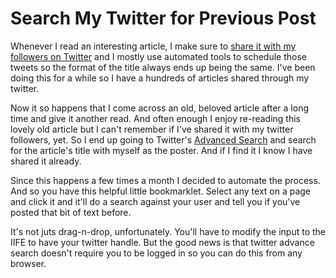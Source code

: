 # Search My Twitter for Previous Post

Whenever I read an interesting article, I make sure to [share it with my followers on Twitter](https://crowdfireapp.com) and I mostly use automated tools to schedule those tweets so the format of the title always ends up being the same. I've been doing this for a while so I have a hundreds of articles shared through my twitter.

Now it so happens that I come across an old, beloved article after a long time and give it another read. And often enough I enjoy re-reading this lovely old article but I can't remember if I've shared it with my twitter followers, yet. So I end up going to Twitter's [Advanced Search](https://twitter.com/search-advanced) and search for the article's title with myself as the poster. And if I find it I know I have shared it already.

Since this happens a few times a month I decided to automate the process. And so you have this helpful little bookmarklet. Select any text on a page and click it and it'll do a search against your user and tell you if you've posted that bit of text before.

It's not juts drag-n-drop, unfortunately. You'll have to modify the input to the IIFE to have your twitter handle. But the good news is that twitter advance search doesn't require you to be logged in so you can do this from any browser.
